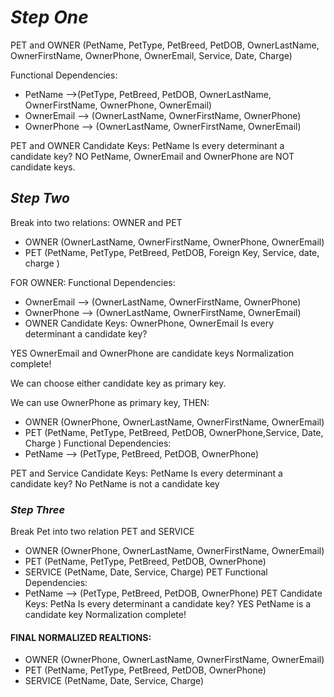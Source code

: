 # ***Step One***

PET and OWNER (PetName, PetType, PetBreed, PetDOB, OwnerLastName, OwnerFirstName, OwnerPhone, OwnerEmail, Service, Date, Charge)

Functional Dependencies:
 * PetName -->(PetType, PetBreed, PetDOB, OwnerLastName, OwnerFirstName, OwnerPhone, OwnerEmail)
 * OwnerEmail --> (OwnerLastName, OwnerFirstName, OwnerPhone)
 * OwnerPhone --> (OwnerLastName, OwnerFirstName, OwnerEmail)
 
PET and OWNER Candidate Keys: PetName
Is every determinant a candidate key?
NO PetName, OwnerEmail and OwnerPhone are NOT candidate keys.

## ***Step Two***

Break into two relations: OWNER and PET
 * OWNER (OwnerLastName, OwnerFirstName, OwnerPhone, OwnerEmail)
 * PET (PetName, PetType, PetBreed, PetDOB, Foreign Key, Service, date, charge )

FOR OWNER:
 Functional Dependencies:
 * OwnerEmail --> (OwnerLastName, OwnerFirstName, OwnerPhone)
 * OwnerPhone --> (OwnerLastName, OwnerFirstName, OwnerEmail)
 * OWNER Candidate Keys: OwnerPhone, OwnerEmail
Is every determinant a candidate key?

YES OwnerEmail and OwnerPhone are candidate keys Normalization complete!

We can choose either candidate key as primary key.

We can use  OwnerPhone as primary key, THEN:

 * OWNER (OwnerPhone, OwnerLastName, OwnerFirstName, OwnerEmail)
 * PET (PetName, PetType, PetBreed, PetDOB, OwnerPhone,Service, Date, Charge )
Functional Dependencies:
 * PetName --> (PetType, PetBreed, PetDOB, OwnerPhone)
  
PET and Service Candidate Keys: PetName
Is every determinant a candidate key?
No PetName is not a candidate key

### ***Step Three***

Break Pet into two relation PET and SERVICE
 * OWNER (OwnerPhone, OwnerLastName, OwnerFirstName, OwnerEmail)
 * PET (PetName, PetType, PetBreed, PetDOB, OwnerPhone)
 * SERVICE (PetName, Date, Service, Charge)
PET  Functional Dependencies:
 * PetName --> (PetType, PetBreed, PetDOB, OwnerPhone)
PET Candidate Keys: PetNa
Is every determinant a candidate key?
YES PetName is a candidate key Normalization complete!
#### FINAL NORMALIZED REALTIONS:

 * OWNER (OwnerPhone, OwnerLastName, OwnerFirstName, OwnerEmail)
 * PET (PetName, PetType, PetBreed, PetDOB, OwnerPhone)
 * SERVICE (PetName, Date, Service, Charge)  
